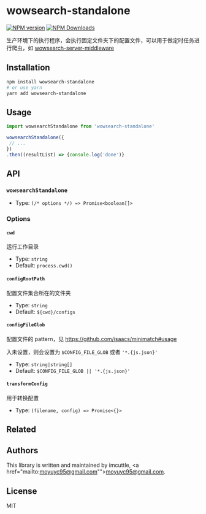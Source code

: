 # wowsearch-standalone

[![NPM version](https://img.shields.io/npm/v/wowsearch-standalone.svg?style=flat-square)](https://www.npmjs.com/package/wowsearch-standalone)
[![NPM Downloads](https://img.shields.io/npm/dm/wowsearch-standalone.svg?style=flat-square&maxAge=43200)](https://www.npmjs.com/package/wowsearch-standalone)

生产环境下的执行程序，会执行固定文件夹下的配置文件，可以用于做定时任务进行爬虫，如 [wowsearch-server-middleware](../wowsearch-server-middleware)

## Installation

```bash
npm install wowsearch-standalone
# or use yarn
yarn add wowsearch-standalone
```

## Usage

```javascript
import wowsearchStandalone from 'wowsearch-standalone'

wowsearchStandalone({
 // ...
})
.then((resultList) => {console.log('done')}
```

## API

### `wowsearchStandalone`

- Type: `(/* options */) => Promise<boolean[]>`

### Options

#### `cwd`

运行工作目录

- Type: `string`
- Default: `process.cwd()`

#### `configRootPath`

配置文件集合所在的文件夹

- Type: `string`
- Default: `${cwd}/configs`

#### `configFileGlob`

配置文件的 pattern，见 https://github.com/isaacs/minimatch#usage

入未设置，则会设置为 `$CONFIG_FILE_GLOB` 或者 `'*.{js.json}'`

- Type: `string|string[]`
- Default: `$CONFIG_FILE_GLOB || '*.{js.json}'`

#### `transformConfig`

用于转换配置

- Type: `(filename, config) => Promise<{}>`

## Related

## Authors

This library is written and maintained by imcuttle, <a href="mailto:moyuyc95@gmail.com"">moyuyc95@gmail.com</a>.

## License

MIT
